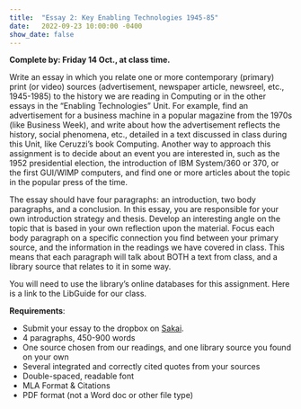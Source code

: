 ```yaml
---
title:  "Essay 2: Key Enabling Technologies 1945-85"
date:   2022-09-23 10:00:00 -0400
show_date: false
---
```

**Complete by: Friday 14 Oct., at class time.**

Write an essay in which you relate one or more contemporary (primary) print (or video) sources (advertisement, newspaper article, newsreel, etc., 1945-1985) to the history we are reading in Computing or in the other essays in the “Enabling Technologies” Unit. For example, find an advertisement for a business machine in a popular magazine from the 1970s (like Business Week), and write about how the advertisement reflects the history, social phenomena, etc., detailed in a text discussed in class during this Unit, like Ceruzzi’s book Computing. Another way to approach this assignment is to decide about an event you are interested in, such as the 1952 presidential election, the introduction of IBM System/360 or 370, or the first GUI/WIMP computers, and find one or more articles about the topic in the popular press of the time.

The essay should have four paragraphs: an introduction, two body paragraphs, and a conclusion. In this essay, you are responsible for your own introduction strategy and thesis. Develop an interesting angle on the topic that is based in your own reflection upon the material. Focus each body paragraph on a specific connection you find between your primary source, and the information in the readings we have covered in class. This means that each paragraph will talk about BOTH a text from class, and a library source that relates to it in some way.

You will need to use the library’s online databases for this assignment. Here is a link to the LibGuide for our class.

**Requirements**:

- Submit your essay to the dropbox on [Sakai](//sakai.washjeff.edu).
- 4 paragraphs, 450-900 words
- One source chosen from our readings, and one library source you found on your own
- Several integrated and correctly cited quotes from your sources 
- Double-spaced, readable font
- MLA Format & Citations
- PDF format (not a Word doc or other file type)
